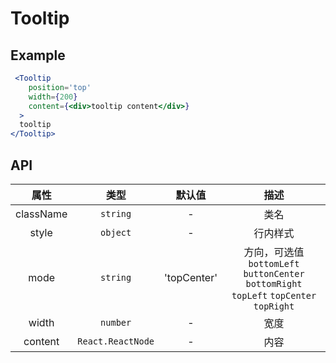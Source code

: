 # Tooltip

## Example

```jsx
 <Tooltip
    position='top'
    width={200}
    content={<div>tooltip content</div>}
  >
  tooltip
</Tooltip>
```

## API

|   属性    |   类型   |   默认值    |   描述   |
|:---------:|:--------:|:-----------:|:--------:|
| className | `string` |      -      |   类名   |
|   style   | `object` |      -      | 行内样式 |
|   mode    | `string` | 'topCenter' | 方向，可选值 `bottomLeft` `buttonCenter` `bottomRight` `topLeft` `topCenter` `topRight` |
|   width    | `number` | - | 宽度 |
|   content    | `React.ReactNode` | - | 内容 |